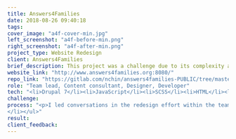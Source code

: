 ```yaml
---
title: Answers4Families
date: 2018-08-26 09:40:18
tags:
cover_image: "a4f-cover-min.jpg"
left_screenshot: "a4f-before-min.png"
right_screenshot: "a4f-after-min.png"
project_type: Website Redesign
client: Answers4Families
brief_description: This project was a challenge due to its complexity and the client’s resistance to change. It was a great learning opportunity for me in terms of improving my client communication skills and also educating others on web best practices. There were many past attempts to redesign this website by previous developers but each attempt had not been successful. Aside from dated design and many other issues, the old website was was also built using Drupal 6 which exposes numerous security risks . With my expertise and determination, I was able to work closely with the client through open communication and was able complete the design and development of this website. This website is built in Drupal 7 and is still in the works in terms of content. However, development of theme, Drupal scaffolding and feature building has been completed.
website_link: "http://www.answers4families.org:8080/"
repo_link: "https://gitlab.com/nchin/answers4families-PUBLIC/tree/master/custom_qicwd"
role: "Team lead, Content consultant, Designer, Developer"
tech: "<li>Drupal 7</li><li>JavaScript</li><li>SCSS</li><li>HTML</li><li>Bootstrap</li>"
challenge:
process: "<p>I led conversations in the redesign effort within the team to redefine the purpose and audience  of the website based on user forums done and feedback from users. I created mockups using Adobe XD.</p><p>Then, I reorganized the information architecture and designed the website based on UX best practices. I created subtheme based on the Radix starter theme. On the SCSS end, I utilized the BEMIT methodology. Utilized interpolation mixin for variable font sizes depending on a min and max screen widths to improve font readability especially for larger and wider screens. Utilize custom function mixins for generating dynamic values based on arguments such as creating different shades and colors for links, buttons, and box component based off on theme color variable.</p><p>I also installed necessary Drupal 7 modules and configured them while setting up various content types and dynamic views to populate the site.</p><p>Key features</p><ul><li>Set up taxonomy feature to tag content into categories</li><li>Create views that will dynamically show content filtered contextually by their taxonomy tags</li><li>Create panels modules to template layout and content of taxonomy pages </li><li>Installed paragraphs module to help content editors easily add content</li><li>Installed and configure the responsive images module with different breakpoints to automatically generate images of various size for the picture element
</li></ul>"
result:
client_feedback:
---
```

